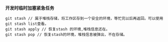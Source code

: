 **开发时临时加塞紧急任务**
``` JS
git stash // 属于堆栈存储，将工作区存到一个安全的环境，等忙完以后再返回。可以使用git stash list查看。
git stash apply // 恢复stash 的环境,堆栈信息还在。
git stash pop // 恢复stash的环境，堆栈信息被弹出，不在存储。
```

